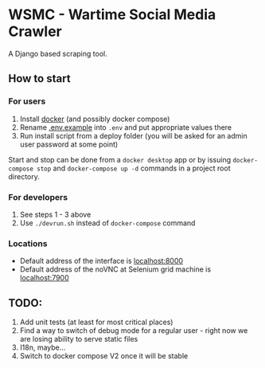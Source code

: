 # WSMC - Wartime Social Media Crawler

A Django based scraping tool.

## How to start
### For users
1. Install [docker](https://docs.docker.com/get-docker/) (and possibly docker compose) 
2. Rename [.env.example](.env.example) into `.env` and put appropriate values there 
3. Run install script from a deploy folder (you will be asked for an admin user password at some point)

Start and stop can be done from a `docker desktop` app or by issuing `docker-compose stop`
and `docker-compose up -d` commands in a project root directory.
### For developers
1. See steps 1 - 3 above
2. Use `./devrun.sh` instead of `docker-compose` command

### Locations
- Default address of the interface is [localhost:8000](http://localhost:8000) 
- Default address of the noVNC at Selenium grid machine is [localhost:7900](http://localhost:7900)


## TODO:
1. Add unit tests (at least for most critical places)
2. Find a way to switch of debug mode for a regular user - right now we are losing ability to serve static files
3. I18n, maybe...
4. Switch to docker compose V2 once it will be stable
